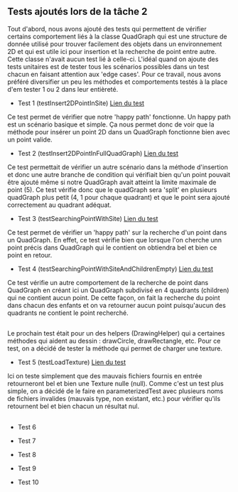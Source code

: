 ## Tests ajoutés lors de la tâche 2

Tout d'abord, nous avons ajouté des tests qui permettent de vérifier certains comportement liés à la classe QuadGraph qui est une structure de donnée utilisé pour trouver facilement des objets dans un
environnement 2D et qui est utile ici pour insertion et la recherche de point entre autre. Cette classe n'avait aucun test lié à celle-ci. L'idéal quand on ajoute des tests unitaires est de tester tous les 
scénarios possibles dans un test chacun en faisant attention aux 'edge cases'. Pour ce travail, nous avons préféré diversifier un peu les méthodes et comportements testés à la place d'em tester 1 ou 2 dans leur
entièreté.

- Test 1 (testInsert2DPointInSite)
[Lien du test](https://github.com/Carpentif/Makelangelo-Felix-Tom/blob/28a121577bd009ba571eef39a118e0d232d14de0/src/test/java/com/marginallyclever/convenience/QuadGraphTest.java#L10C5-L24C6)

Ce test permet de vérifier que notre 'happy path' fonctionne. Un happy path est un scénario basique et simple. Ça nous permet donc de voir que la méthode pour insérer un point 2D dans un QuadGraph
fonctionne bien avec un point valide.

- Test 2 (testInsert2DPointInFullQuadGraph)
[Lien du test](https://github.com/Carpentif/Makelangelo-Felix-Tom/blob/28a121577bd009ba571eef39a118e0d232d14de0/src/test/java/com/marginallyclever/convenience/QuadGraphTest.java#L26C4-L51C6)

Ce test permettait de vérifier un autre scénario dans la méthode d'insertion et donc une autre branche de condition qui vérifiait bien qu'un point pouvait être ajouté même si notre QuadGraph
avait atteint la limite maximale de point (5). Ce test vérifie donc que le quadGraph sera 'split' en plusieurs quadGraph plus petit (4, 1 pour chaque quadrant) et que le point sera ajouté correctement
au quadrant adéquat.

- Test 3 (testSearchingPointWithSite)
[Lien du test](https://github.com/Carpentif/Makelangelo-Felix-Tom/blob/28a121577bd009ba571eef39a118e0d232d14de0/src/test/java/com/marginallyclever/convenience/QuadGraphTest.java#L53C5-L68C6)

Ce test permet de vérifier un 'happy path' sur la recherche d'un point dans un QuadGraph. En effet, ce test vérifie bien que lorsque l'on cherche unn point précis dans QuadGraph qui le contient
on obtiendra bel et bien ce point en retour.

- Test 4 (testSearchingPointWithSiteAndChildrenEmpty)
[Lien du test](https://github.com/Carpentif/Makelangelo-Felix-Tom/blob/28a121577bd009ba571eef39a118e0d232d14de0/src/test/java/com/marginallyclever/convenience/QuadGraphTest.java#L70C5-L90C6)

Ce test vérifie un autre comportement de la recherche de point dans QuadGraph en créant ici un QuadGraph subdivisé en 4 quadrants (children) qui ne contient aucun point. De cette façon, on 
fait la recherche du point dans chacun des enfants et on va retourner aucun point puisqu'aucun des quadrants ne contient le point recherché. 

## 

Le prochain test était pour un des helpers (DrawingHelper) qui a certaines méthodes qui aident au dessin : drawCircle, drawRectangle, etc. Pour ce test, on a décidé de tester la méthode qui permet
de charger une texture.

- Test 5 (testLoadTexture)
[Lien du test](https://github.com/Carpentif/Makelangelo-Felix-Tom/blob/28a121577bd009ba571eef39a118e0d232d14de0/src/test/java/com/marginallyclever/convenience/helpers/DrawingHelperTest.java#L11C5-L23C6)

Ici on teste simplement que des mauvais fichiers fournis en entrée retourneront bel et bien une Texture nulle (null). Comme c'est un test plus simple, on a décidé de le faire en parameterizedTest avec plusieurs
noms de fichiers invalides (mauvais type, non existant, etc.) pour vérifier qu'ils retournent bel et bien chacun un résultat nul.

##

- Test 6



- Test 7



- Test 8



- Test 9



- Test 10


